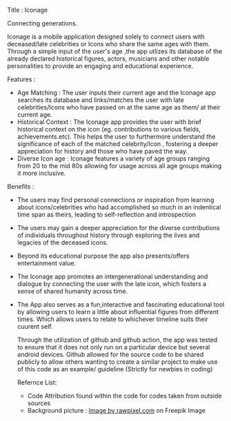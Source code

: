 Title : Iconage

Connecting generations.

Iconage is a mobile application designed solely to connect users with deceased/late celebrities or Icons who share the same ages with them.
Through a simple input of the user's age ,the app utlizes its database of the already declared historical figures, actors, musicians
and other notable personalities to provide an engaging and educational experience.

Features :
- Age Matching : The user inputs their current age and the Iconage app searches its database and links/matches the user with late celebrities/Icons
               who have passed on at the same age as them/ at their current age.
- Historical Context : The Iconage app provides the user with brief historical context on the icon (eg. contributions to various fields, achievements.etc).
                     This helps the user to furthermore understand the significance of each of the matched celebrity/Icon , fostering a deeper appreciation for
                     history and those who have paved the way.
- Diverse Icon age : Iconage features a variety of age groups ranging from 20 to the mid 80s allowing for usage across all age groups making it more inclusive.
                     
Benefits :
- The users may find personal connections or inspiration from learning about icons/celebrities who had accomplished so much in an indentical time span as theirs,
  leading to self-reflection and introspection
- The users may gain a deeper appreciation for the diverse contributions of individuals throughout history through exploring the lives and legacies of the deceased icons.
- Beyond its educational purpose the app also presents/offers entertainment value.
- The Iconage app promotes an intergenerational understanding and dialogue by connecting the user with the late icon, which fosters a sense of shared humanity across time.
- The App also serves as a fun,interactive and fascinating educational tool by allowing users to learn a little about influential figures from different times. Which allows users to
  relate to whichever timeline suits their cuurent self. 

  Through the utilization of github and github action, the app was tested to ensure that it does not only run on a particular device but several android devices.
  Github allowed for the source code to be shared publicly to allow others wanting to create a similar project to make use of this code as an example/ guideline (Strictly for newbies in coding)

  
  Refernce List:
  - Code Attribution found within the code for codes taken from outside sources
  - Background picture : <a href="https://www.freepik.com/free-vector/abstract-background_4240408.htm#query=app%20background&position=26&from_view=keyword&
                            track=ais&uuid=6efe355f-6690-4122-a53f-7c287e47c713">Image by rawpixel.com</a> on Freepik Image  
  
